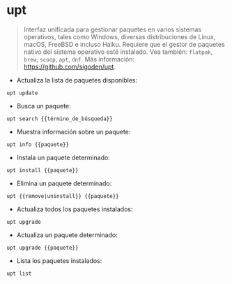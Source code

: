# upt

> Interfaz unificada para gestionar paquetes en varios sistemas operativos, tales como Windows, diversas distribuciones de Linux, macOS, FreeBSD e incluso Haiku.
> Requiere que el gestor de paquetes nativo del sistema operativo esté instalado.
> Vea también: `flatpak`, `brew`, `scoop`, `apt`, `dnf`.
> Más información: <https://github.com/sigoden/upt>.

- Actualiza la lista de paquetes disponibles:

`upt update`

- Busca un paquete:

`upt search {{término_de_búsqueda}}`

- Muestra información sobre un paquete:

`upt info {{paquete}}`

- Instala un paquete determinado:

`upt install {{paquete}}`

- Elimina un paquete determinado:

`upt {{remove|uninstall}} {{paquete}}`

- Actualiza todos los paquetes instalados:

`upt upgrade`

- Actualiza un paquete determinado:

`upt upgrade {{paquete}}`

- Lista los paquetes instalados:

`upt list`
